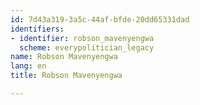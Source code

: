 ```yaml
---
id: 7d43a319-3a5c-44af-bfde-20dd65331dad
identifiers:
- identifier: robson_mavenyengwa
  scheme: everypolitician_legacy
name: Robson Mavenyengwa
lang: en
title: Robson Mavenyengwa

---
```

